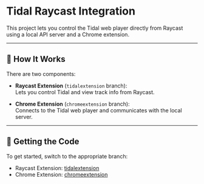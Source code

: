 # Tidal Raycast Integration

This project lets you control the Tidal web player directly from Raycast using a local API server and a Chrome extension.

---

## 🔧 How It Works

There are two components:

- **Raycast Extension** (`tidalextension` branch):  
  Lets you control Tidal and view track info from Raycast.

- **Chrome Extension** (`chromeextension` branch):  
  Connects to the Tidal web player and communicates with the local server.

---

## 📂 Getting the Code

To get started, switch to the appropriate branch:

- Raycast Extension: [tidalextension](https://github.com/Ek2100/tidal/tree/tidalextension)
- Chrome Extension: [chromeextension](https://github.com/Ek2100/tidal/tree/chromeextension)
